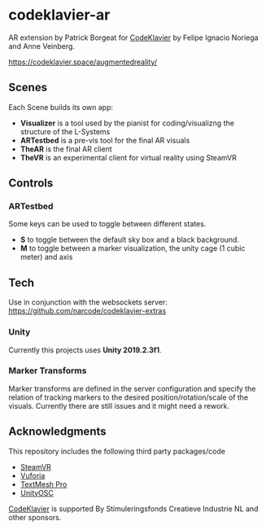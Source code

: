 # codeklavier-ar
AR extension by Patrick Borgeat for [CodeKlavier](https://codeklavier.space/) by Felipe Ignacio Noriega and Anne Veinberg.

https://codeklavier.space/augmentedreality/

## Scenes

Each Scene builds its own app:

- **Visualizer** is a tool used by the pianist for coding/visualizng the structure of the L-Systems
- **ARTestbed** is a pre-vis tool for the final AR visuals
- **TheAR** is the final AR client
- **TheVR** is an experimental client for virtual reality using SteamVR

## Controls

### ARTestbed

Some keys can be used to toggle between different states.

- **S** to toggle between the default sky box and a black background.
- **M** to toggle between a marker visualization, the unity cage (1 cubic meter) and axis

## Tech

Use in conjunction with the websockets server:
https://github.com/narcode/codeklavier-extras

### Unity

Currently this projects uses **Unity 2019.2.3f1**.


### Marker Transforms

Marker transforms are defined in the server configuration and specify the relation of tracking markers to the desired position/rotation/scale of the visuals. Currently there are still issues and it might need a rework.

## Acknowledgments

This repository includes the following third party packages/code
- [SteamVR](https://assetstore.unity.com/packages/tools/integration/steamvr-plugin-32647)
- [Vuforia](https://docs.unity3d.com/Manual/vuforia-sdk-overview.html)
- [TextMesh Pro](https://assetstore.unity.com/packages/essentials/beta-projects/textmesh-pro-84126)
- [UnityOSC](https://github.com/jorgegarcia/UnityOSC)

[CodeKlavier](https://codeklavier.space/) is supported By Stimuleringsfonds Creatieve Industrie NL and other sponsors.
